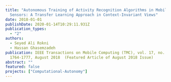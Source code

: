 ```yaml
---
title: "Autonomous Training of Activity Recognition Algorithms in Mobile
  Sensors: A Transfer Learning Approach in Context-Invariant Views"
date: 2018-01-01
publishDate: 2020-01-14T10:29:11.931Z
publication_types:
  - "2"
authors:
  - Seyed Ali Rokni
  - Hassan Ghasemzadeh
publication: IEEE Transactions on Mobile Computing (TMC), vol. 17, no. 8, pp.
  1764-1777, August 2018  (Featured Article of August 2018 Issue)
abstract: ""
featured: false
projects: ["Computational-Autonomy"]
---
```

